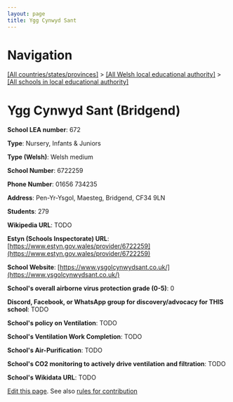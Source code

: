 ```yaml
---
layout: page
title: Ygg Cynwyd Sant
---
```

# Navigation

[[All countries/states/provinces]](../../..) > [[All Welsh local educational authority]](../..) > [[All schools in local educational authority]](..)

# Ygg Cynwyd Sant (Bridgend)

**School LEA number**: 672

**Type**: Nursery, Infants & Juniors

**Type (Welsh)**: Welsh medium

**School Number**: 6722259

**Phone Number**: 01656 734235

**Address**: Pen-Yr-Ysgol, Maesteg, Bridgend, CF34 9LN

**Students**: 279

**Wikipedia URL**: TODO

**Estyn (Schools Inspectorate) URL**: [https://www.estyn.gov.wales/provider/6722259](https://www.estyn.gov.wales/provider/6722259)

**School Website**: [https://www.ysgolcynwydsant.co.uk/](https://www.ysgolcynwydsant.co.uk/)

**School's overall airborne virus protection grade (0-5)**: 0

**Discord, Facebook, or WhatsApp group for discovery/advocacy for THIS school**: TODO

**School's policy on Ventilation**: TODO

**School's Ventilation Work Completion**: TODO

**School's Air-Purification**: TODO

**School's CO2 monitoring to actively drive ventilation and filtration**: TODO

**School's Wikidata URL**: TODO




[Edit this page](https://github.com/ventilate-schools/Wales/edit/prif/./Bridgend/Ygg_Cynwyd_Sant.md). See also [rules for contribution](../../../contribution-rules/)
